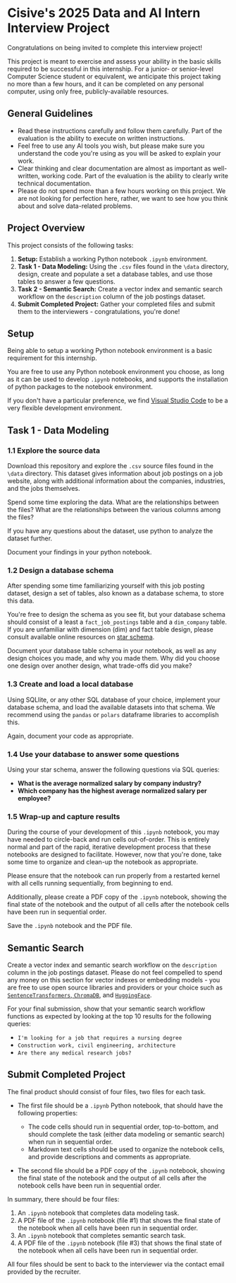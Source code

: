 # Cisive's 2025 Data and AI Intern Interview Project

Congratulations on being invited to complete this interview project!

This project is meant to exercise and assess your ability in the basic skills required to be successful in this internship. For a junior- or senior-level Computer Science student or equivalent, we anticipate this project taking no more than a few hours, and it can be completed on any personal computer, using only free, publicly-available resources.

## General Guidelines
* Read these instructions carefully and follow them carefully. Part of the evaluation is the ability to execute on written instructions.
* Feel free to use any AI tools you wish, but please make sure you understand the code you're using as you will be asked to explain your work.
* Clear thinking and clear documentation are almost as important as well-written, working code. Part of the evaluation is the ability to clearly write technical documentation.
* Please do not spend more than a few hours working on this project. We are not looking for perfection here, rather, we want to see how you think about and solve data-related problems. 

## Project Overview

This project consists of the following tasks:

1. **Setup:** Establish a working Python notebook `.ipynb` environment.
2. **Task 1 - Data Modeling:** Using the `.csv` files found in the `\data` directory, design, create and populate a set a database tables, and use those tables to answer a few questions. 
3. **Task 2 - Semantic Search:** Create a vector index and semantic search workflow on the `description` column of the job postings dataset.
4. **Submit Completed Project:** Gather your completed files and submit them to the interviewers - congratulations, you're done!


## Setup

Being able to setup a working Python notebook environment is a basic requirement for this internship.

You are free to use any Python notebook environment you choose, as long as it can be used to develop `.ipynb` notebooks, and supports the installation of python packages to the notebook environment.

If you don't have a particular preference, we find [Visual Studio Code](https://code.visualstudio.com/docs/datascience/jupyter-notebooks) to be a very flexible development environment.

## Task 1 - Data Modeling

### 1.1 Explore the source data

Download this repository and explore the `.csv` source files found in the `\data` directory. This dataset gives information about job postings on a job website, along with additional information about the companies, industries, and the jobs themselves.

Spend some time exploring the data. What are the relationships between the files? What are the relationships between the various columns among the files?

If you have any questions about the dataset, use python to analyze the dataset further.

Document your findings in your python notebook.

### 1.2 Design a database schema

After spending some time familiarizing yourself with this job posting dataset, design a set of tables, also known as a database schema, to store this data.

You're free to design the schema as you see fit, but your database schema should consist of a least a `fact_job_postings` table and a `dim_company` table. If you are unfamiliar with dimension (dim) and fact table design, please consult available online resources on [star schema](https://en.wikipedia.org/wiki/Star_schema). 


Document your database table schema in your notebook, as well as any design choices you made, and why you made them. Why did you choose one design over another design, what trade-offs did you make?

### 1.3 Create and load a local database

Using SQLlite, or any other SQL database of your choice, implement your database schema, and load the available datasets into that schema. We recommend using the `pandas` or `polars` dataframe libraries to accomplish this.

Again, document your code as appropriate.

### 1.4 Use your database to answer some questions

Using your star schema, answer the following questions via SQL queries:

- **What is the average normalized salary by company industry?**
- **Which company has the highest average normalized salary per employee?**

### 1.5 Wrap-up and capture results 

During the course of your development of this `.ipynb` notebook, you may have needed to circle-back and run cells out-of-order. This is entirely normal and part of the rapid, iterative development process that these notebooks are designed to facilitate. However, now that you're done, take some time to organize and clean-up the notebook as appropriate.

Please ensure that the notebook can run properly from a restarted kernel with all cells running sequentially, from beginning to end.

Additionally, please create a PDF copy of the `.ipynb` notebook, showing the final state of the notebook and the output of all cells after the notebook cells have been run in sequential order.

Save the `.ipynb` notebook and the PDF file.


## Semantic Search

Create a vector index and semantic search workflow on the `description` column in the job postings dataset. Please do not feel compelled to spend any money on this section for vector indexes or embedding models - you are free to use open source libraries and providers or your choice such as [`SentenceTransformers`](https://sbert.net/),[ `ChromaDB`](https://www.trychroma.com/), and [`HuggingFace`](https://huggingface.co/).

For your final submission, show that your semantic search workflow functions as expected by looking at the top 10 results for the following queries:

- `I'm looking for a job that requires a nursing degree`
- `Construction work, civil engineering, architecture`
- `Are there any medical research jobs?`


## Submit Completed Project

The final product should consist of four files, two files for each task.

* The first file should be a `.ipynb` Python notebook, that should have the following properties:
    * The code cells should run in sequential order, top-to-bottom, and should complete the task (either data modeling or semantic search) when run in sequential order.
    * Markdown text cells should be used to organize the notebook cells, and provide descriptions and comments as appropriate.

* The second file should be a PDF copy of the `.ipynb` notebook, showing the final state of the notebook and the output of all cells after the notebook cells have been run in sequential order.

In summary, there should be four files:
1. An `.ipynb` notebook that completes data modeling task.
2. A PDF file of the `.ipynb` notebook (file #1) that shows the final state of the notebook when all cells have been run in sequential order.
3. An `.ipynb` notebook that completes semantic search task.
4. A PDF file of the `.ipynb` notebook (file #3) that shows the final state of the notebook when all cells have been run in sequential order.

All four files should be sent to back to the interviewer via the contact email provided by the recruiter.